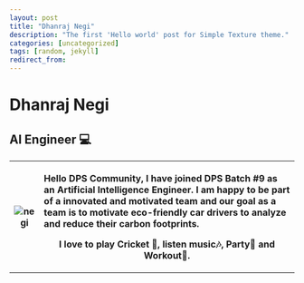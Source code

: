 ```yaml
---
layout: post
title: "Dhanraj Negi"
description: "The first 'Hello world' post for Simple Texture theme."
categories: [uncategorized]
tags: [random, jekyll]
redirect_from:
---
```


# Dhanraj Negi
<h2>AI Engineer 💻</h2>
<table>
  <tr>
    <th><img src="https://github.com/team-cero/team-cero.github.io/blob/master/assets/images/negi.jpg?raw=true" alt="negi" >
</th>
    <th>
<p style="text-align:left">Hello DPS Community, I have joined DPS Batch #9 as an Artificial Intelligence Engineer. I am happy to be part of a innovated and motivated team and our goal as a team is to motivate eco-friendly car drivers to analyze and reduce their carbon footprints.

I love to play Cricket 🏏, listen music🎶, Party🎊 and Workout💪.</p></th>
  </tr>
</table>




